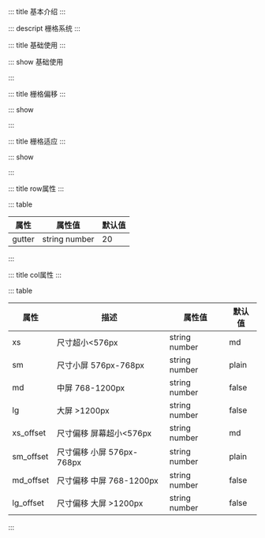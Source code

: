 ::: title 基本介绍
:::

::: descript 栅格系统
:::

::: title 基础使用
:::

::: show 基础使用

<template>
  <iu-row gutter="10">
	<iu-col xs="6" sm="6" md="6" lg="6"><div class="demo">1</div></iu-col>
	<iu-col xs="6" sm="6" md="6" lg="6"><div class="demo">2</div></iu-col>
	<iu-col xs="6" sm="6" md="6" lg="6"><div class="demo">3</div></iu-col>
	<iu-col xs="6" sm="6" md="6" lg="6"><div class="demo">4</div></iu-col>
	<iu-col xs="6" sm="6" md="6" lg="6"><div class="demo">5</div></iu-col>
	<iu-col xs="6" sm="6" md="6" lg="6"><div class="demo">6</div></iu-col>
  </iu-row>
</template>

<style>
	div.demo {
		height:50px;
		line-height:50px;
		text-align:center;
		background-color: fuchsia;
		border: 1px solid black;
	}
</style>

<script>
import { ref } from 'vue'

export default {
  setup() {

    return {
    }
  }
}
</script>

:::

::: title 栅格偏移
:::

::: show 

<template>
  <iu-row gutter="10">
	<iu-col xs="4" sm="4" md="4" lg="4"><div class="demo">1</div></iu-col>
	<iu-col xs="4" sm="4" md="4" lg="4" lg_offset="4" md_offset="4"><div class="demo">2</div></iu-col>
  </iu-row>
</template>

<style>
	div.demo {
		height:50px;
		line-height:50px;
		text-align:center;
		background-color: fuchsia;
		border: 1px solid black;
	}
</style>

<script>
import { ref } from 'vue'

export default {
  setup() {

    return {
    }
  }
}
</script>

:::

::: title 栅格适应
:::

::: show 

<template>
  <iu-row gutter="10">
	<iu-col xs="12" sm="6" md="4" lg="3"><div class="demo">1</div></iu-col>
	<iu-col xs="12" sm="6" md="4" lg="3"><div class="demo">2</div></iu-col>
	<iu-col xs="12" sm="6" md="4" lg="3"><div class="demo">3</div></iu-col>
	<iu-col xs="12" sm="6" md="4" lg="3"><div class="demo">4</div></iu-col>
	<iu-col xs="12" sm="6" md="4" lg="3"><div class="demo">5</div></iu-col>
	<iu-col xs="12" sm="6" md="4" lg="3"><div class="demo">6</div></iu-col>
  </iu-row>
</template>

<style>
	div.demo {
		height:50px;
		line-height:50px;
		text-align:center;
		background-color: fuchsia;
		border: 1px solid black;
	}
</style>

<script>
import { ref } from 'vue'

export default {
  setup() {

    return {
    }
  }
}
</script>

:::

::: title row属性
:::

::: table

|属性|属性值|默认值|
|---|---|--|
|gutter|string number|20|

:::

::: title col属性
:::

::: table

|属性|描述|属性值|默认值|
|---|----|---|--|
|xs|尺寸超小<576px|string number|md|
|sm|尺寸小屏 576px-768px|string number|plain|
|md|中屏 768-1200px|string number|false|
|lg|大屏 >1200px|string number|false|
|xs_offset|尺寸偏移 屏幕超小<576px|string number|md|
|sm_offset|尺寸偏移 小屏 576px-768px|string number|plain|
|md_offset|尺寸偏移 中屏 768-1200px|string number|false|
|lg_offset|尺寸偏移 大屏 >1200px|string number|false|

:::